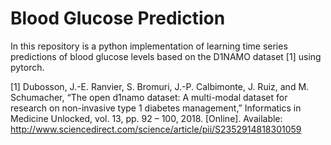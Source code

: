 # Blood Glucose Prediction 
In this repository is a python implementation of learning time series predictions of blood glucose levels based on the D1NAMO dataset [1] using pytorch.

[1] Dubosson, J.-E. Ranvier, S. Bromuri, J.-P. Calbimonte, J. Ruiz, and M. Schumacher, “The open d1namo dataset: A multi-modal dataset for research on non-invasive type 1 diabetes management,” Informatics in Medicine Unlocked, vol. 13, pp. 92 – 100, 2018. [Online]. Available: http://www.sciencedirect.com/science/article/pii/S2352914818301059
